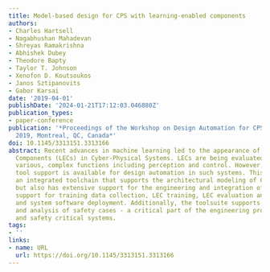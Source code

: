 ```yaml
---
title: Model-based design for CPS with learning-enabled components
authors:
- Charles Hartsell
- Nagabhushan Mahadevan
- Shreyas Ramakrishna
- Abhishek Dubey
- Theodore Bapty
- Taylor T. Johnson
- Xenofon D. Koutsoukos
- Janos Sztipanovits
- Gabor Karsai
date: '2019-04-01'
publishDate: '2024-01-21T17:12:03.046880Z'
publication_types:
- paper-conference
publication: '*Proceedings of the Workshop on Design Automation for CPS and IoT, DESTION@CPSIoTWeek
  2019, Montreal, QC, Canada*'
doi: 10.1145/3313151.3313166
abstract: Recent advances in machine learning led to the appearance of Learning-Enabled
  Components (LECs) in Cyber-Physical Systems. LECs are being evaluated and used for
  various, complex functions including perception and control. However, very little
  tool support is available for design automation in such systems. This paper introduces
  an integrated toolchain that supports the architectural modeling of CPS with LECs,
  but also has extensive support for the engineering and integration of LECs, including
  support for training data collection, LEC training, LEC evaluation and verification,
  and system software deployment. Additionally, the toolsuite supports the modeling
  and analysis of safety cases - a critical part of the engineering process for mission
  and safety critical systems.
tags:
- ''
links:
- name: URL
  url: https://doi.org/10.1145/3313151.3313166
---
```

